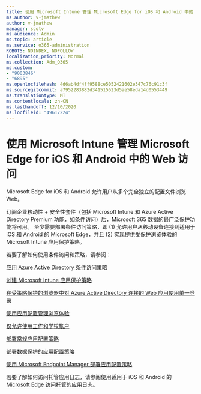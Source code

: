 ```yaml
---
title: 使用 Microsoft Intune 管理 Microsoft Edge for iOS 和 Android 中的 Web 访问
ms.author: v-jmathew
author: v-jmathew
manager: scotv
ms.audience: Admin
ms.topic: article
ms.service: o365-administration
ROBOTS: NOINDEX, NOFOLLOW
localization_priority: Normal
ms.collection: Adm_O365
ms.custom:
- "9003846"
- "6895"
ms.openlocfilehash: 4d6ab4df4ff9588ce5052421602e347c76c91c3f
ms.sourcegitcommit: a7952283882d341515623d5ae58eda14d0553449
ms.translationtype: MT
ms.contentlocale: zh-CN
ms.lasthandoff: 12/10/2020
ms.locfileid: "49617224"
---
```

# <a name="use-microsoft-intune-to-manage-web-access-in-microsoft-edge-for-ios-and-android"></a>使用 Microsoft Intune 管理 Microsoft Edge for iOS 和 Android 中的 Web 访问

Microsoft Edge for iOS 和 Android 允许用户从多个完全独立的配置文件浏览 Web。

订阅企业移动性 + 安全性套件（包括 Microsoft Intune 和 Azure Active Directory Premium 功能，如条件访问）后，Microsoft 365 数据的最广泛保护功能将可用。 至少需要部署条件访问策略，即 (1) 允许用户从移动设备连接到适用于 iOS 和 Android 的 Microsoft Edge，并且 (2) 实现提供受保护浏览体验的 Microsoft Intune 应用保护策略。

若要了解如何使用条件访问和策略，请参阅：

[应用 Azure Active Directory 条件访问策略](https://go.microsoft.com/fwlink/?linkid=2132481)

[创建 Microsoft Intune 应用保护策略](https://go.microsoft.com/fwlink/?linkid=2132651)

[在受策略保护的浏览器中对 Azure Active Directory 连接的 Web 应用使用单一登录](https://go.microsoft.com/fwlink/?linkid=2132482)

[使用应用配置管理浏览体验](https://go.microsoft.com/fwlink/?linkid=2132483)

[仅允许使用工作和学校帐户](https://go.microsoft.com/fwlink/?linkid=2132652)

[部署常规应用配置策略](https://go.microsoft.com/fwlink/?linkid=2132653)

[部署数据保护的应用配置策略](https://go.microsoft.com/fwlink/?linkid=2132654)

[使用 Microsoft Endpoint Manager 部署应用配置策略](https://go.microsoft.com/fwlink/?linkid=2132707)

若要了解如何访问托管应用日志，请参阅使用适用于 iOS 和 Android 的 [Microsoft Edge 访问托管的应用日志](https://go.microsoft.com/fwlink/?linkid=2132578)。
